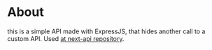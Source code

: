 # About

this is a simple API made with ExpressJS, that hides another call to a custom API. Used [at next-api repository](https://github.com/Rizaaal/next-api).
